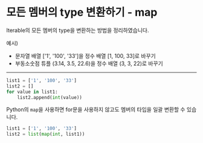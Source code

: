 # **모든 멤버의 type 변환하기 - map**
Iterable의 모든 멤버의 type을 변환하는 방법을 정리하였습니다.

예시)
- 문자열 배열 ['1', '100', '33']을 정수 배열 [1, 100, 33]로 바꾸기
- 부동소숫점 튜플 (3.14, 3.5, 22.6)을 정수 배열 (3, 3, 22)로 바꾸기

---

```python
list1 = ['1', '100', '33']
list2 = []
for value in list1:
    list2.append(int(value))
```

Python의 `map`을 사용하면 for문을 사용하지 않고도 멤버의 타입을 일괄 변환할 수 있습니다.

```python
list1 = ['1', '100', '33']
list2 = list(map(int, list1))
```